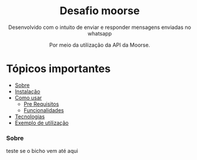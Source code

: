 <h1 align="center">Desafio moorse</h1>
<p align="center">Desenvolvido com o intuito de enviar e responder mensagens enviadas no whatsapp</p>
<p align="center">Por meio da utilização da API da Moorse.</p>

Tópicos importantes
===================
<!--ts-->
   * [Sobre](#Sobre)
   * [Instalação](#instalacao)
   * [Como usar](#como-usar)
      * [Pre Requisitos](#pre-requisitos)
      * [Funcionalidades](#funcionalidades)
   * [Tecnologias](#tecnologias)
   * [Exemplo de utilização](#exemplo)
<!--te-->

### Sobre

teste se o bicho vem até aqui
